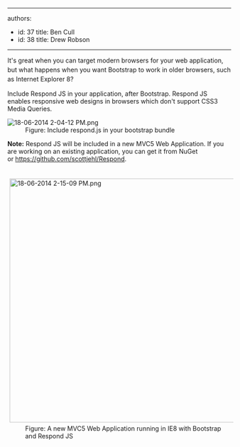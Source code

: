

---
authors:
  - id: 37
    title: Ben Cull
  - id: 38
    title: Drew Robson
---




<span class='intro'> <p><span style="line-height&#58;20.799999237060547px;">It's great when you can target modern browsers for your web application, but what happens when you want Bootstrap to work in older browsers, such as Internet Explorer 8?</span></p> </span>

<p>Include Respond JS in your application, after Bootstrap. Respond JS enables responsive web designs in browsers which don't support CSS3 Media Queries.
</p><dl class="image"><dt><img src="/PublishingImages/18-06-2014%202-04-12%20PM.png" alt="18-06-2014 2-04-12 PM.png" /></dt><dd>Figure&#58; Include respond.js in your bootstrap bundle</dd></dl><p><b>Note&#58;</b> Respond JS will be included in a new MVC5 Web Application. If you are working on an existing application, you can get it from NuGet or&#160;<a href="https&#58;//github.com/scottjehl/Respond">https&#58;//github.com/scottjehl/Respond​</a>.</p><dl class="image"><dt>​<img src="/PublishingImages/18-06-2014%202-15-09%20PM.png" alt="18-06-2014 2-15-09 PM.png" style="margin&#58;5px;width&#58;550px;" /></dt><dd>Figure&#58; A new MVC5 Web Application running in IE8 with Bootstrap and Respond JS​</dd></dl>



